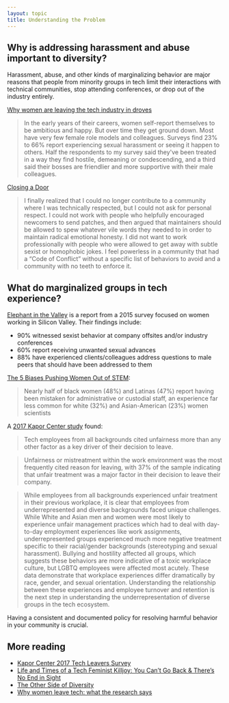 ```yaml
---
layout: topic
title: Understanding the Problem
---
```


## Why is addressing harassment and abuse important to diversity?

Harassment, abuse, and other kinds of marginalizing behavior are major reasons that people from minority groups in tech limit their interactions with technical communities, stop attending conferences, or drop out of the industry entirely.

[Why women are leaving the tech industry in droves](http://www.latimes.com/opinion/op-ed/la-oe-gardner-women-in-tech-20141207-story.html)

> In the early years of their careers, women self-report themselves to be ambitious and happy. But over time they get ground down. Most have very few female role models and colleagues. Surveys find 23% to 66% report experiencing sexual harassment or seeing it happen to others. Half the respondents to my survey said they've been treated in a way they find hostile, demeaning or condescending, and a third said their bosses are friendlier and more supportive with their male colleagues.

[Closing a Door](http://sarah.thesharps.us/2015/10/05/closing-a-door/)

> I finally realized that I could no longer contribute to a community where I was technically respected, but I could not ask for personal respect. I could not work with people who helpfully encouraged newcomers to send patches, and then argued that maintainers should be allowed to spew whatever vile words they needed to in order to maintain radical emotional honesty. I did not want to work professionally with people who were allowed to get away with subtle sexist or homophobic jokes. I feel powerless in a community that had a “Code of Conflict” without a specific list of behaviors to avoid and a community with no teeth to enforce it.

## What do marginalized groups in tech experience?

[Elephant in the Valley](http://www.elephantinthevalley.com) is a report from a 2015 survey focused on women working in Silicon Valley. Their findings include:

- 90% witnessed sexist behavior at company offsites and/or industry conferences
- 60% report receiving unwanted sexual advances
- 88% have experienced clients/colleagues address questions to male peers that should have been addressed to them

[The 5 Biases Pushing Women Out of STEM](https://hbr.org/2015/03/the-5-biases-pushing-women-out-of-stem):

> Nearly half of black women (48%) and Latinas (47%) report having been mistaken for administrative or custodial staff, an experience far less common for white (32%) and Asian-American (23%) women scientists

A [2017 Kapor Center study](https://www.kaporcenter.org/tech-leavers/) found:

> Tech employees from all backgrounds cited unfairness more than any other factor as a key driver of their decision to leave.

> Unfairness or mistreatment within the work environment was the most frequently cited reason for leaving, with 37% of the sample indicating that unfair treatment was a major factor in their decision to leave their company.

> While employees from all backgrounds experienced unfair treatment in their previous workplace, it is clear that employees from underrepresented and diverse backgrounds faced unique challenges. While White and Asian men and women were most likely to experience unfair management practices which had to deal with day-to-day employment experiences like work assignments, underrepresented groups experienced much more negative treatment specific to their racial/gender backgrounds (stereotyping and sexual harassment). Bullying and hostility affected all groups, which suggests these behaviors are more indicative of a toxic workplace culture, but LGBTQ employees were affected most acutely. These data demonstrate that workplace experiences differ dramatically by race, gender, and sexual orientation. Understanding the relationship between these experiences and employee turnover and retention is the next step in understanding the underrepresentation of diverse groups in the tech ecosystem.

Having a consistent and documented policy for resolving harmful behavior in your community is crucial.

## More reading

- [Kapor Center 2017 Tech Leavers Survey](https://www.kaporcenter.org/tech-leavers/)
- [Life and Times of a Tech Feminist Killjoy: You Can’t Go Back & There’s No End in Sight](http://juliepagano.com/blog/2014/10/10/life-and-times-of-a-tech-feminist-killjoy-you-cant-go-back-theres-no-end-in-sight/)
- [The Other Side of Diversity](https://medium.com/this-is-hard/the-other-side-of-diversity-1bb3de2f053e)
- [Why women leave tech: what the research says](https://docs.google.com/document/d/1soIYek-YEIvqtu9brv3ecdPbuVzQKp_GhAozC06UrLo/edit?pli=1#)
